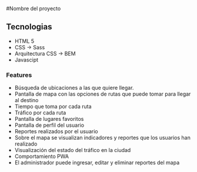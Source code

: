 #Nombre del proyecto

## Tecnologias
- HTML 5
- CSS -> Sass
- Arquitectura CSS -> BEM
- Javascipt

### Features

- Búsqueda de ubicaciones a las que quiere llegar.
- Pantalla de mapa con las opciones de rutas que puede tomar para llegar al destino
- Tiempo que toma por cada ruta
- Tráfico por cada ruta
- Pantalla de lugares favoritos
- Pantalla de perfil del usuario
- Reportes realizados por el usuario
- Sobre el mapa se visualizan indicadores y reportes que los usuarios han realizado
- Visualización del estado del tráfico en la ciudad
- Comportamiento PWA
- El administrador puede ingresar, editar y eliminar reportes del mapa
